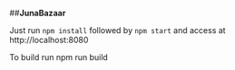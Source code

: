 ##**JunaBazaar**

Just run `npm install` followed by `npm start` and access at http://localhost:8080

To build run npm run build